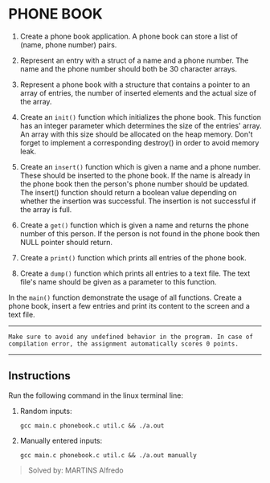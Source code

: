 # PHONE BOOK


1. Create a phone book application. A phone book can store a list of (name, phone number) pairs.

2. Represent an entry with a struct of a name and a phone number. The name and the phone number should both be 30 character arrays.

3. Represent a phone book with a structure that contains a pointer to an array of entries, the number of inserted elements and the actual size of the array.

4. Create an `init()` function which initializes the phone book. This function has an integer parameter which determines the size of the entries' array. An array with this size should be allocated on the heap memory. Don't forget to implement a corresponding destroy() in order to avoid memory leak.

5. Create an `insert()` function which is given a name and a phone number. These should be inserted to the phone book. If the name is already in the phone book then the person's phone number should be updated. The insert() function should return a boolean value depending on whether the insertion was successful. The insertion is not successful if the array is full.

6. Create a `get()` function which is given a name and returns the phone number of this person. If the person is not found in the phone book then NULL pointer should return.

7. Create a `print()` function which prints all entries of the phone book.

8. Create a `dump()` function which prints all entries to a text file. The text file's name should be given as a parameter to this function.

In the `main()` function demonstrate the usage of all functions. Create a phone book, insert a few entries and print its content to the screen and a text file.

___

`Make sure to avoid any undefined behavior in the program. In case of compilation error, the assignment automatically scores 0 points.`
___

## Instructions
Run the following command in the linux terminal line:

1. Random inputs:
    ```
    gcc main.c phonebook.c util.c && ./a.out
    ```
3. Manually entered inputs:
    ```
    gcc main.c phonebook.c util.c && ./a.out manually
    ```

> Solved by: MARTINS Alfredo